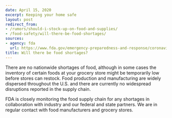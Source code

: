 ```yaml
---
date: April 15, 2020
excerpt: Keeping your home safe
layout: post
redirect_from:
- /rumors/should-i-stock-up-on-food-and-supplies/
- /food-safety/will-there-be-food-shortages/
sources:
- agency: fda
  url: https://www.fda.gov/emergency-preparedness-and-response/coronavirus-disease-2019-covid-19/coronavirus-disease-2019-covid-19-frequently-asked-questions
title: Will there be food shortages?
---
```


There are no nationwide shortages of food, although in some cases the inventory of certain foods at your grocery store might be temporarily low before stores can restock. Food production and manufacturing are widely dispersed throughout the U.S. and there are currently no widespread disruptions reported in the supply chain.

FDA is closely monitoring the food supply chain for any shortages in collaboration with industry and our federal and state partners. We are in regular contact with food manufacturers and grocery stores.